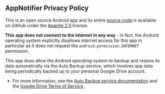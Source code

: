 ## AppNotifier Privacy Policy

This is an open source Android app and its entire [source code](https://github.com/farmerbb/AppNotifier) is available on GitHub under the [Apache 2.0](https://github.com/farmerbb/AppNotifier/blob/master/LICENSE) license.

**This app does not connect to the internet in any way** - in fact, the Android operating system explicitly disallows internet access for this app in particular as it does not request the `android.permission.INTERNET` permission.

This app does allow the Android operating system to backup and restore its data automatically via the Auto Backup service, which involves app data being periodically backed up to your personal Google Drive account.
* For more information, see the [Auto Backup service documentation](https://developer.android.com/guide/topics/data/autobackup) and the [Google Drive Terms of Service](https://www.google.com/drive/terms-of-service/).
